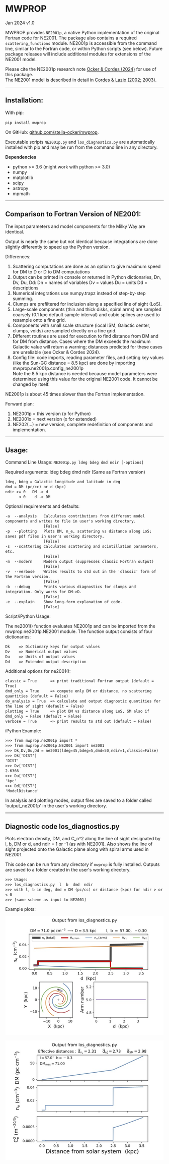# MWPROP

Jan 2024 v1.0

MWPROP provides `NE2001p`, a native Python implementation of the original Fortran code for NE2001. The package also contains a required `scattering_functions` module. NE2001p is accessible from the command line, similar to the Fortran code, or within Python scripts (see below). Future package releases will include additional modules for extensions of the NE2001 model. 

Please cite the NE2001p research note [Ocker & Cordes (2024)](https://doi.org/10.3847/2515-5172/ad1bf1) for use of this package.\
The NE2001 model is described in detail in [Cordes & Lazio (2002; ](https://arxiv.org/abs/astro-ph/0207156)[2003)](https://arxiv.org/abs/astro-ph/0301598). 


-----

## Installation:

With pip:

`pip install mwprop`

On GitHub: [github.com/stella-ocker/mwprop](https://github.com/stella-ocker/mwprop).

Executable scripts `NE2001p.py` and `los_diagnostics.py` are automatically installed with pip and may be run from the command line in any directory.

**Dependencies**
- python >= 3.6 (might work with python >= 3.0)
- numpy
- matplotlib
- scipy
- astropy
- mpmath

-----

## Comparison to Fortran Version of NE2001:

The input parameters and model components for the Milky Way are identical. 

Output is nearly the same but not identical because integrations are done slightly differently to speed up the Python version. 

Differences:

1.  Scattering computations are done as an option 
    to give maximum speed for DM to D or D to DM computations
2.  Output can be printed in console or returned in Python dictionaries, Dn, Dv, Du, Dd:
        Dn = names of variables
        Dv = values 
        Du = units
        Dd = descriptions
3.  Numerical integrations use numpy.trapz instead of step-by-step summing.
4.  Clumps are prefiltered for inclusion along a specified line of sight (LoS).
5.  Large-scale components (thin and thick disks, spiral arms) are sampled coarsely
    (0.1 kpc default sample interval) and cubic splines are used to resample onto
    a fine grid. 
6.  Components with small scale structure (local ISM, Galactic center, clumps, voids)
    are sampled directly on a fine grid.
7.  Different routines are used for execution to find distance from DM and for DM from distance.
    Cases where the DM exceeds the maximum Galactic value will return a warning; distances predicted for these cases are unreliable (see Ocker & Cordes 2024).
8.  Config file:  code imports,  reading parameter files, and setting key values
    (like the Sun-GC distance = 8.5 kpc) are done by importing mwprop.ne2001p.config_ne2001p  
    Note the 8.5 kpc distance is needed because model parameters were determined using
    this value for the original NE2001 code. It cannot be changed by itself.

NE2001p is about 45 times slower than the Fortran implementation. 

Forward plan:
1. NE2001p = this version (p for Python)
2. NE2001x = next version (x for extended)
3. NE202(...)  = new version, complete redefinition of components and implementation.

----- 

## Usage:

Command Line Usage: `NE2001p.py ldeg bdeg dmd ndir [-options]`

Required arguments:  ldeg bdeg dmd ndir     (Same as Fortran version)

    ldeg, bdeg = Galactic longitude and latitude in deg
    dmd = DM (pc/cc) or d (kpc)
    ndir >= 0   DM -> d
          < 0    d -> DM

Optional requirements and defaults:

    -a  --analysis   Calculates contributions from different model components and writes to file in user's working directory.
                     [False]
    -p  --plotting   Plots DM, n_e, scattering vs distance along LoS; saves pdf files in user's working directory.
                     [False]
    -s  --scattering Calculates scattering and scintillation parameters, etc.
                     [False] 
    -m  --modern     Modern output (suppresses classic Fortran output)
                     [False]
    -v  --verbose    Writes results to std out in the 'classic' form of the Fortran version.
                     [False]
    -b  --debug      Prints various diagnostics for clumps and integration. Only works for DM->D.
                     [False]
    -e  --explain    Show long-form explanation of code.
                     [False]

Script/iPython Usage:

The ne2001() function evaluates NE2001p and can be imported from the mwprop.ne2001p.NE2001 module. The function output consists of four dictionaries: 

    Dk    => Dictionary keys for output values
    Dv    => Numerical output values
    Du    => Units of output values
    Dd    => Extended output description 

Additional options for ne2001():

    classic = True      => print traditional Fortran output (default = True)
    dmd_only = True     => compute only DM or distance, no scattering quantities (default = False)
    do_analysis = True  => calculate and output diagnostic quantities for the line of sight (default = False)
    plotting = True     => plot DM vs distance along LoS, SM also if dmd_only = False (default = False)
    verbose = True      => print results to std out (default = False)

iPython Example:

    >>> from mwprop.ne2001p import *
    >>> from mwprop.ne2001p.NE2001 import ne2001
    >>> Dk,Dv,Du,Dd = ne2001(ldeg=45,bdeg=5,dmd=50,ndir=1,classic=False)
    >>> Dk['DIST']
    'DIST'
    >>> Dv['DIST']
    2.6366
    >>> Du['DIST']
    'kpc'
    >>> Dd['DIST']
    'ModelDistance'

In analysis and plotting modes, output files are saved to a folder called 'output_ne2001p' in the user's working directory. 

-----
    
## Diagnostic code los_diagnostics.py


Plots electron density, DM, and C_n^2 along the line of sight designated by l, b, DM or d, and ndir = 1 or -1 (as with NE2001).
Also shows the line of sight projected onto the Galactic plane along with spiral arms used in NE2001.

This code can be run from any directory if `mwprop` is fully installed. Outputs are saved to a folder created in the user's working directory. 

    >>> Usage:
    >>> los_diagnostics.py  l  b  dmd  ndir   
    >>> with l, b in deg, dmd = DM (pc/cc) or distance (kpc) for ndir > or < 0
    >>> [same scheme as input to NE2001]

Example plots:


![ne_vs_d_arms_570_-03_71_los_diagnostics](https://github.com/stella-ocker/mwprop/raw/main/example_output/ne_vs_d_arms_570_-03_71_los_diagnostics.jpg)

![dm_ne_cn2_l_b_dmmax_570_-03_71_los_diagnostics](https://github.com/stella-ocker/mwprop/raw/main/example_output/dm_ne_cn2_l_b_dmmax_570_-03_71_los_diagnostics.jpg)


